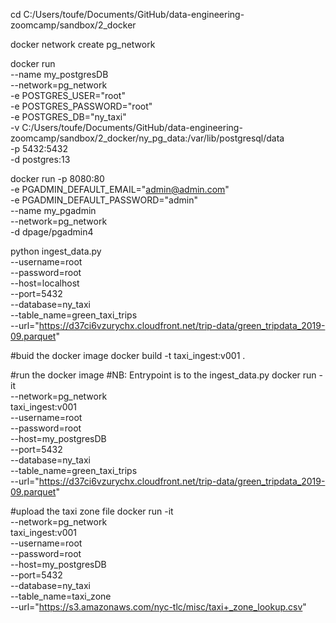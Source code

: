 cd C:/Users/toufe/Documents/GitHub/data-engineering-zoomcamp/sandbox/2_docker

docker network create pg_network

docker run \
    --name my_postgresDB \
    --network=pg_network \
    -e POSTGRES_USER="root" \
    -e POSTGRES_PASSWORD="root" \
    -e POSTGRES_DB="ny_taxi" \
    -v C:/Users/toufe/Documents/GitHub/data-engineering-zoomcamp/sandbox/2_docker/ny_pg_data:/var/lib/postgresql/data \
    -p 5432:5432 \
    -d postgres:13


docker run -p 8080:80 \
  -e PGADMIN_DEFAULT_EMAIL="admin@admin.com" \
  -e PGADMIN_DEFAULT_PASSWORD="admin" \
  --name my_pgadmin \
  --network=pg_network \
  -d dpage/pgadmin4

python ingest_data.py \
    --username=root \
    --password=root \
    --host=localhost \
    --port=5432 \
    --database=ny_taxi \
    --table_name=green_taxi_trips \
    --url="https://d37ci6vzurychx.cloudfront.net/trip-data/green_tripdata_2019-09.parquet"

#buid the docker image
docker build -t taxi_ingest:v001 .

#run the docker image 
#NB: Entrypoint is to the ingest_data.py
docker run -it \
    --network=pg_network \
    taxi_ingest:v001 \
        --username=root \
        --password=root \
        --host=my_postgresDB \
        --port=5432 \
        --database=ny_taxi \
        --table_name=green_taxi_trips \
        --url="https://d37ci6vzurychx.cloudfront.net/trip-data/green_tripdata_2019-09.parquet"

#upload the taxi zone file
docker run -it \
    --network=pg_network \
    taxi_ingest:v001 \
        --username=root \
        --password=root \
        --host=my_postgresDB \
        --port=5432 \
        --database=ny_taxi \
        --table_name=taxi_zone \
        --url="https://s3.amazonaws.com/nyc-tlc/misc/taxi+_zone_lookup.csv"
